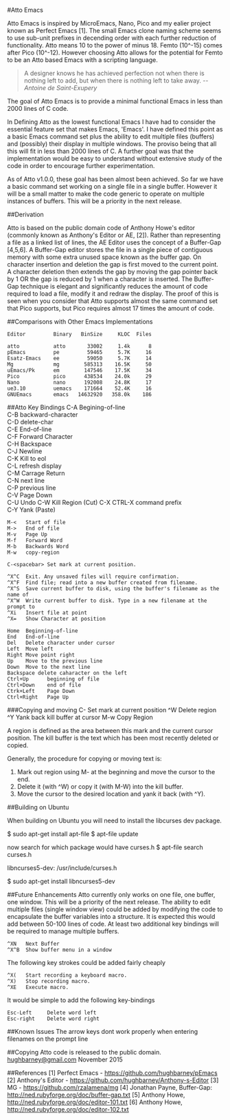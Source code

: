 #Atto Emacs

Atto Emacs is inspired by MicroEmacs, Nano, Pico and my ealier project known as Perfect Emacs [1].  The small Emacs clone naming scheme seems to use sub-unit prefixes in decending order with each further reduction of functionality.  Atto means 10 to the power of minus 18.   Femto (10^-15) comes after Pico (10^-12). However choosing Atto allows for the potential for Femto to be an Atto based Emacs with a scripting language. 

> A designer knows he has achieved perfection not when there is nothing left to add, but when there is nothing left to take away. 
> -- <cite>Antoine de Saint-Exupery</cite>

The goal of Atto Emacs is to provide a minimal functional Emacs in less than 2000 lines of C code. 

In Defining Atto as the lowest functional Emacs I have had to consider the essential feature set that makes Emacs, 'Emacs'.  I have defined this point as a basic Emacs command set plus the ability to edit multiple files (buffers) and (possibly) their display in multiple windows.  The proviso being that all this will fit in less than 2000 lines of C. A further goal was that the implementation would be easy to understand without extensive study of the code in order to encourage further experimentation.

As of Atto v1.0.0, these goal has been almost been achieved. So far we have a basic command set working on a single file in a single buffer.  However it will be a small matter to make the code generic to operate on multiple instances of buffers.  This will be a priority in the next release.


##Derivation

Atto is based on the public domain code of Anthony Howe's editor (commonly known as Anthony's Editor or AE, [2]).  Rather than representing a file as a linked list of lines, the AE Editor uses the concept of a Buffer-Gap [4,5,6].  A Buffer-Gap editor stores the file in a single piece of contiguous memory with some extra unused space known as the buffer gap.  On character insertion and deletion the gap is first moved to the current point.  A character deletion then extends the gap by moving the gap pointer back by 1 OR the gap is reduced by 1 when a character is inserted.  The Buffer-Gap technique is elegant and significantly reduces the amount of code required to load a file, modify it and redraw the display.  The proof of this is seen when you consider that Atto supports almost the same command set that Pico supports,  but Pico requires almost 17 times the amount of code.
  

##Comparisons with Other Emacs Implementations

    Editor         Binary   BinSize     KLOC  Files  

    atto           atto       33002     1.4k      8
    pEmacs         pe         59465     5.7K     16    
    Esatz-Emacs    ee         59050     5.7K     14  
    Mg             mg        585313    16.5K     50  
    uEmacs/Pk      em        147546    17.5K     34  
    Pico           pico      438534    24.0k     29
    Nano           nano      192008    24.8K     17
    ue3.10         uemacs    171664    52.4K     16    
    GNUEmacs       emacs   14632920   358.0k    186



##Atto Key Bindings
    C-A   Begining-of-line  
    C-B   backward-character  
    C-D   delete-char  
    C-E   End-of-line  
    C-F   Forward Character  
    C-H   Backspace  
    C-J   Newline  
    C-K   Kill to eol  
    C-L   refresh display  
    C-M   Carrage Return      
    C-N   next line  
    C-P   previous line  
    C-V   Page Down  
    C-U   Undo
	C-W   Kill Region (Cut)
    C-X   CTRL-X command prefix  
    C-Y   Yank (Paste) 
      
    M-<   Start of file  
    M->   End of file
    M-v   Page Up  
    M-f   Forward Word
    M-b   Backwards Word
    M-w   copy-region
    
    C-<spacebar> Set mark at current position. 
      
    ^X^C  Exit. Any unsaved files will require confirmation.  
    ^X^F  Find file; read into a new buffer created from filename.  
    ^X^S  Save current buffer to disk, using the buffer's filename as the name of  
    ^X^W  Write current buffer to disk. Type in a new filename at the prompt to  
    ^Xi   Insert file at point
    ^X=   Show Character at position
      
    Home  Beginning-of-line
    End   End-of-line
    Del   Delete character under cursor
    Left  Move left
    Right Move point right
    Up    Move to the previous line
    Down  Move to the next line
    Backspace delete caharacter on the left
    Ctrl+Up      beginning of file
    Ctrl+Down    end of file
    Ctrk+Left    Page Down
    Ctrl+Right   Page Up

###Copying and moving
    C-<spacebar> Set mark at current position
    ^W   Delete region
    ^Y   Yank back kill buffer at cursor
    M-w  Copy Region

A region is defined as the area between this mark and the current cursor position. The kill buffer is the text which has been most recently deleted or copied.

Generally, the procedure for copying or moving text is:
1. Mark out region using M-<spacebar> at the beginning and move the cursor to the end.
2. Delete it (with ^W) or copy it (with M-W) into the kill buffer.
3. Move the cursor to the desired location and yank it back (with ^Y).




##Building on Ubuntu

When building on Ubuntu you will need to install the libcurses dev package.

$ sudo apt-get install apt-file
$ apt-file update

now search for which package would have curses.h
$ apt-file search curses.h

libncurses5-dev: /usr/include/curses.h

$ sudo apt-get install libncurses5-dev


##Future Enhancements
Atto currently only works on one file, one buffer, one window.  This will be a priority of the next release.   The ability to edit multiple files (single window view) could be added by modifying the code to encapsulate the buffer variables into a structure. It is expected this would add between 50-100 lines of code.  At least two additional key bindings will be required to manage multiple buffers.

    ^XN   Next Buffer
    ^X^B  Show buffer menu in a window
    
The following key strokes could be added fairly cheaply
 
    ^X(   Start recording a keyboard macro.
    ^X)   Stop recording macro.  
    ^XE   Execute macro.  
  
It would be simple to add the following key-bindings

    Esc-Left     Delete word left
    Esc-right    Delete word right


##Known Issues
   The arrow keys dont work properly when entering filenames on the prompt line

##Copying
  Atto code is released to the public domain.  
  hughbarney@gmail.com November 2015

##References
    [1] Perfect Emacs - https://github.com/hughbarney/pEmacs
    [2] Anthony's Editor - https://github.com/hughbarney/Anthony-s-Editor
    [3] MG - https://github.com/rzalamena/mg
    [4] Jonathan Payne, Buffer-Gap: http://ned.rubyforge.org/doc/buffer-gap.txt
    [5] Anthony Howe,  http://ned.rubyforge.org/doc/editor-101.txt
    [6] Anthony Howe, http://ned.rubyforge.org/doc/editor-102.txt

